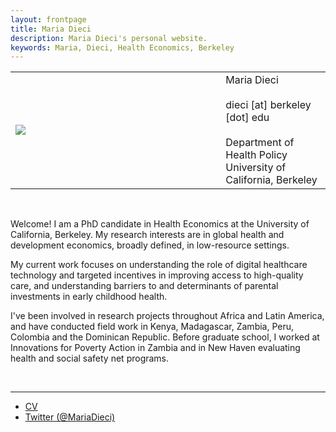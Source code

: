 ```yaml
---
layout: frontpage
title: Maria Dieci
description: Maria Dieci's personal website. 
keywords: Maria, Dieci, Health Economics, Berkeley
---
```


<table width="100%">
<tr>
   <td> 
   <div style="width:300px;">
   <img src="{{ BASE_PATH }}/assets/headshot.jpg">
   </div>
   </td>
   <td>
   &nbsp;
   </td>
   <td style="vertical-align:middle">
   Maria Dieci<br>
   <br>
   dieci [at] berkeley [dot] edu<br>
   <br>
   Department of Health Policy<br>
   University of California, Berkeley<br>
   </td>
</tr>
</table>

<br>

Welcome! I am a PhD candidate in Health Economics at the University of California, Berkeley. My research interests are in global health and development economics, broadly defined, in low-resource settings. <br /> 

My current work focuses on understanding the role of digital healthcare technology and targeted incentives in improving access to high-quality care, and understanding barriers to and determinants of parental investments in early childhood health.  <br /> 

I've been involved in research projects throughout Africa and Latin America, and have conducted field work in Kenya, Madagascar, Zambia, Peru, Colombia and the Dominican Republic. Before graduate school, I worked at Innovations for Poverty Action in Zambia and in New Haven evaluating health and social safety net programs.

<br>

---
<div class="navbar">
  <div class="navbar-inner">
      <ul class="nav">
          <li><a href="{{ BASE_PATH }}/assets/MDieci_CV.pdf">CV</a></li>
          <li><a href="https://twitter.com/MariaDieci">Twitter (@MariaDieci)</a></li>
      </ul>
  </div>
</div>